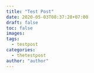 ```yaml
---
title: "Test Post"
date: 2020-05-03T08:37:28+07:00
draft: false
toc: false
images:
tags: 
  - testpost
categories: 
  - thetestpost
author: "author"
---
```


